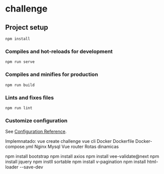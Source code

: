 # challenge

## Project setup
```
npm install
```

### Compiles and hot-reloads for development
```
npm run serve
```

### Compiles and minifies for production
```
npm run build
```

### Lints and fixes files
```
npm run lint
```

### Customize configuration
See [Configuration Reference](https://cli.vuejs.org/config/).



Implemnatado:
vue create challenge
vue cli
Docker
Dockerfile
Docker-compose.yml
Nginx
Mysql
Vue router
Rotas dinamicas


npm install bootstrap
npm install axios
npm install vee-validate@next
npm install jquery
npm instll sortable
npm install v-pagination
npm install html-loader --save-dev




